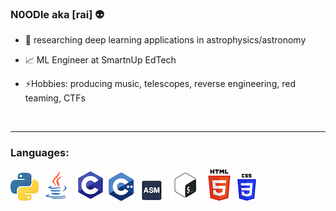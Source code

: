 ### N0ODle aka [rai] 👽

- 🔭 researching deep learning applications in astrophysics/astronomy

- 📈 ML Engineer at SmartnUp EdTech

- ⚡️Hobbies: producing music, telescopes, reverse engineering, red teaming, CTFs


<br />

---

### Languages:


![Python](docs/python.jpeg)
![bash](docs/java.png)
![C](docs/C.png)
![C++](docs/C++.png)
![bash](docs/assembly.jpeg)
![bash](docs/bash.png)
![bash](docs/html.png)
![bash](docs/css.png)





